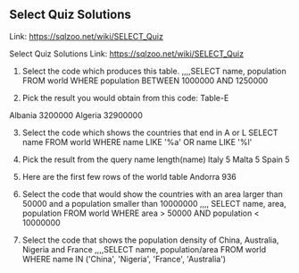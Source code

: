 ## Select Quiz Solutions
Link: https://sqlzoo.net/wiki/SELECT_Quiz

Select Quiz Solutions
Link: https://sqlzoo.net/wiki/SELECT_Quiz

1. Select the code which produces this table.
,,,,SELECT name, population
  FROM world
  WHERE population BETWEEN 1000000 AND 1250000

2. Pick the result you would obtain from this code:
Table-E

Albania	3200000	
Algeria	32900000	

3. Select the code which shows the countries that end in A or L
SELECT name FROM world
 WHERE name LIKE '%a' OR name LIKE '%l'

4. Pick the result from the query
name	length(name)
Italy	5
Malta	5
Spain	5

5. Here are the first few rows of the world table
Andorra	936	

6. Select the code that would show the countries with an area larger than 50000 and a population smaller than 10000000
,,,, SELECT name, area, population
  FROM world
  WHERE area > 50000 AND population < 10000000

7. Select the code that shows the population density of China, Australia, Nigeria and France
,,,,SELECT name, population/area
  FROM world
  WHERE name IN ('China', 'Nigeria', 'France', 'Australia')